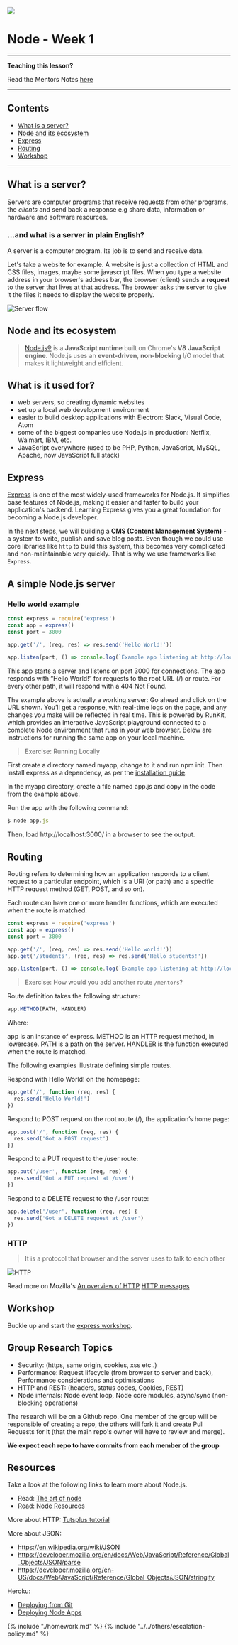 ![](https://img.shields.io/badge/status-review-orange.svg)

# Node - Week 1

---

**Teaching this lesson?**

Read the Mentors Notes [here](./mentors.md)

---

## Contents

- [What is a server?](#what-is-a-server)
- [Node and its ecosystem](#node-and-its-ecosystem)
- [Express](#express)
- [Routing](#Routing)
- [Workshop](#workshop)

---

## What is a server?

Servers are computer programs that receive requests from other programs, the
_clients_ and send back a response e.g share data, information or hardware and
software resources.

### ...and what is a server in plain English?

A server is a computer program. Its job is to send and receive data.

Let's take a website for example. A website is just a collection of HTML and CSS
files, images, maybe some javascript files. When you type a website address in
your browser's address bar, the browser (client) sends a **request** to the
server that lives at that address. The browser asks the server to give it the
files it needs to display the website properly.

![Server flow](https://files.gitter.im/heron2014/FiiK/server.png)

## Node and its ecosystem

> [Node.js®](https://nodejs.org/en/) is a **JavaScript runtime** built on
> Chrome's **V8 JavaScript engine**. Node.js uses an **event-driven**,
> **non-blocking** I/O model that makes it lightweight and efficient.

## What is it used for?

- web servers, so creating dynamic websites
- set up a local web development environment
- easier to build desktop applications with Electron: Slack, Visual Code, Atom
- some of the biggest companies use Node.js in production: Netflix, Walmart,
  IBM, etc.
- JavaScript everywhere (used to be PHP, Python, JavaScript, MySQL, Apache, now
  JavaScript full stack)

## Express

[Express](http://expressjs.com/) is one of the most widely-used frameworks for
Node.js. It simplifies base features of Node.js, making it easier and faster to
build your application's backend. Learning Express gives you a great foundation
for becoming a Node.js developer.

In the next steps, we will building a **CMS (Content Management System)** - a
system to write, publish and save blog posts. Even though we could use core
libraries like `http` to build this system, this becomes very complicated and
non-maintainable very quickly. That is why we use frameworks like `Express`.

## A simple Node.js server

### Hello world example

```js
const express = require('express')
const app = express()
const port = 3000

app.get('/', (req, res) => res.send('Hello World!'))

app.listen(port, () => console.log(`Example app listening at http://localhost:${port}`))
```

This app starts a server and listens on port 3000 for connections. The app responds with “Hello World!” for requests to the root URL (/) or route. For every other path, it will respond with a 404 Not Found.

The example above is actually a working server: Go ahead and click on the URL shown. You’ll get a response, with real-time logs on the page, and any changes you make will be reflected in real time. This is powered by RunKit, which provides an interactive JavaScript playground connected to a complete Node environment that runs in your web browser. Below are instructions for running the same app on your local machine.

  > Exercise: Running Locally 

First create a directory named myapp, change to it and run npm init. Then install express as a dependency, as per the [installation guide](https://expressjs.com/en/starter/installing.html).

In the myapp directory, create a file named app.js and copy in the code from the example above.

Run the app with the following command:

```js
$ node app.js
```

Then, load http://localhost:3000/ in a browser to see the output.

## Routing 

Routing refers to determining how an application responds to a client request to a particular endpoint, which is a URI (or path) and a specific HTTP request method (GET, POST, and so on).

Each route can have one or more handler functions, which are executed when the route is matched.

```js
const express = require('express')
const app = express()
const port = 3000

app.get('/', (req, res) => res.send('Hello world!'))
app.get('/students', (req, res) => res.send('Hello students!'))

app.listen(port, () => console.log(`Example app listening at http://localhost:${port}`))
```

> Exercise: 
> How would you add another route `/mentors`?

Route definition takes the following structure:

```js
app.METHOD(PATH, HANDLER)
```

Where:

app is an instance of express.
METHOD is an HTTP request method, in lowercase.
PATH is a path on the server.
HANDLER is the function executed when the route is matched.

The following examples illustrate defining simple routes.

Respond with Hello World! on the homepage:

```js
app.get('/', function (req, res) {
  res.send('Hello World!')
})
```

Respond to POST request on the root route (/), the application’s home page:

```js
app.post('/', function (req, res) {
  res.send('Got a POST request')
})
```

Respond to a PUT request to the /user route:

```js
app.put('/user', function (req, res) {
  res.send('Got a PUT request at /user')
})
```

Respond to a DELETE request to the /user route:

```js
app.delete('/user', function (req, res) {
  res.send('Got a DELETE request at /user')
})
```




### HTTP

> It is a protocol that browser and the server uses to talk to each other

![HTTP](../assets/http_diagram.png)

Read more on Mozilla's
[An overview of HTTP](https://developer.mozilla.org/en-US/docs/Web/HTTP/Overview)
[HTTP messages](https://developer.mozilla.org/en-US/docs/Web/HTTP/Overview#HTTP_Messages)



## Workshop

Buckle up and start the [express workshop](/workshop.md).

## Group Research Topics

- Security: (https, same origin, cookies, xss etc..)
- Performance: Request lifecycle (from browser to server and back), Performance
  considerations and optimisations
- HTTP and REST: (headers, status codes, Cookies, REST)
- Node internals: Node event loop, Node core modules, async/sync (non-blocking
  operations)

The research will be on a Github repo. One member of the group will be
responsible of creating a repo, the others will fork it and create Pull Requests
for it (that the main repo's owner will have to review and merge).

**We expect each repo to have commits from each member of the group**

## Resources

Take a look at the following links to learn more about Node.js.

- Read: [The art of node](https://github.com/maxogden/art-of-node/#the-art-of-node)
- Read: [Node Resources](https://node.cool#resources)

More about HTTP:
[Tutsplus tutorial](https://code.tutsplus.com/tutorials/http-headers-for-dummies--net-8039)

More about JSON:

- https://en.wikipedia.org/wiki/JSON
- https://developer.mozilla.org/en/docs/Web/JavaScript/Reference/Global_Objects/JSON/parse
- https://developer.mozilla.org/en-US/docs/Web/JavaScript/Reference/Global_Objects/JSON/stringify

Heroku:

- [Deploying from Git](https://devcenter.heroku.com/articles/git)
- [Deploying Node Apps](https://devcenter.heroku.com/articles/getting-started-with-nodejs#set-up)

{% include "./homework.md" %}
{% include "../../others/escalation-policy.md" %}
